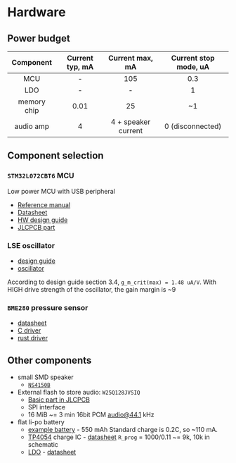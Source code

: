 # Hardware

## Power budget

| Component | Current typ, mA | Current max, mA | Current stop mode, uA |
|:---:|:---:|:---:|:---:|
| MCU | - | 105 | 0.3 |
| LDO | - | - | 1 |
| memory chip | 0.01 | 25 | ~1 |
| audio amp | 4 | 4 + speaker current | 0 (disconnected) |

## Component selection

### `STM32L072CBT6` MCU

Low power MCU with USB peripheral

- [Reference manual](./stm32l0x2_reference_manual.pdf)
- [Datasheet](./stm32l072cb.pdf)
- [HW design guide](./an4467-getting-started-with-stm32l0xx-hardware-development-stmicroelectronics.pdf)
- [JLCPCB part](https://jlcpcb.com/partdetail/STMicroelectronics-STM32L072CBT6/C465977)

### LSE oscillator

- [design guide](./an2867-guidelines-for-oscillator-design-on-stm8afals-and-stm32-mcusmpus-stmicroelectronics.pdf)
- [oscillator](https://www.lcsc.com/product-detail/Crystals_Seiko-Epson-X1A0000610006_C99009.html)

According to design guide section 3.4, `g_m_crit(max) = 1.48 uA/V`. With HIGH drive strength of the oscillator, the gain margin is ~9

### `BME280` pressure sensor

- [datasheet](./bst-bme280-ds002.pdf)
- [C driver](https://github.com/boschsensortec/BME280_SensorAPI)
- [rust driver](https://docs.rs/bme280/latest/bme280/)

## Other components

- small SMD speaker
    - [`NS4150B`](./ULNS4150b_NSIWAY_0001.pdf)
- External flash to store audio: `W25Q128JVSIQ`
    - [Basic part in JLCPCB](https://jlcpcb.com/partdetail/WinbondElec-W25Q128JVSIQ/C97521)
    - SPI interface
    - 16 MiB ~= 3 min 16bit PCM audio@44.1 kHz
- flat li-po battery
    - [example battery](https://vikiwat.com/product/21044/akumulatorna-bateria-lp503040-3-7vdc-550mah-lipo.html?_gl=1*avbpzw*_up*MQ..*_gs*MQ..&gclid=Cj0KCQjwm7q-BhDRARIsACD6-fV4nz9wrJJZZHtHrbiDHF7CsGa15AtlHapZ-KCusHSsi9U_Mh-u0QsaAskiEALw_wcB) - 550 mAh
        Standard charge is 0.2C, so ~110 mA.
    - [TP4054](https://jlcpcb.com/partdetail/Goodwork-TP4054/C21713960) charge IC - [datasheet](tp4054.pdf)
        `R_prog` = 1000/0.11 ~= 9k, 10k in schematic
    - [LDO](https://jlcpcb.com/partdetail/TorexSemicon-XC6206P332MRG/C5446) - [datasheet](./ldo_datasheet.pdf)

